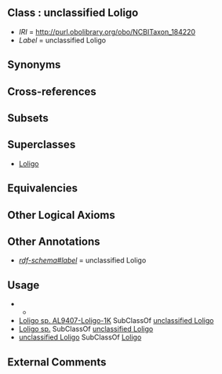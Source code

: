 
## Class : unclassified Loligo

 * *IRI* = http://purl.obolibrary.org/obo/NCBITaxon_184220
 * *Label* = unclassified Loligo

## Synonyms


## Cross-references


## Subsets


## Superclasses

 * [Loligo](../../NCBITaxon/16/NCBITaxon_6616.md)

## Equivalencies


## Other Logical Axioms


## Other Annotations

 * *[rdf-schema#label](../../el/rdf-schema#label.md)* = unclassified Loligo

## Usage

 * -
 * [Loligo sp. AL9407-Loligo-1K](../../NCBITaxon/21/NCBITaxon_184221.md) SubClassOf [unclassified Loligo](../../NCBITaxon/20/NCBITaxon_184220.md)
 * [Loligo sp.](../../NCBITaxon/16/NCBITaxon_55716.md) SubClassOf [unclassified Loligo](../../NCBITaxon/20/NCBITaxon_184220.md)
 * [unclassified Loligo](../../NCBITaxon/20/NCBITaxon_184220.md) SubClassOf [Loligo](../../NCBITaxon/16/NCBITaxon_6616.md)

## External Comments

